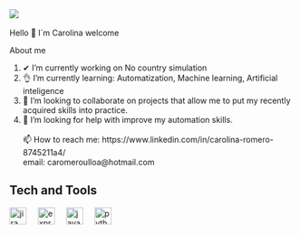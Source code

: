 <div align="left">
  <img src="https://media.istockphoto.com/id/1291641896/es/foto/c%C3%B3digo-del-programa-en-la-pantalla-del-ordenador-en-la-lupa-primer-plano.jpg?s=1024x1024&w=is&k=20&c=aTAmXplvMajcojgn90BaNl02HsabMEgfd2mmVWzn304="  />
  <img width="5" />
  <img higth="5" />
</div>


Hello 👋 I`m Carolina welcome



About me

<div align="left">

  
   <ol>
      <li>✔ I’m currently working on No country simulation</li>
      <li>👌 I’m currently learning: Automatization, Machine learning, Artificial inteligence</li>
      <li>👀 I’m looking to collaborate on projects that allow me to put my recently acquired skills into practice.</li>
      <li>👀 I’m looking for help with improve my automation skills.</li>
      <br>
     📫 How to reach me:  
     https://www.linkedin.com/in/carolina-romero-8745211a4/
     <br>
     email: 
     caromeroulloa@hotmail.com
  <ol/>
</div>


## Tech and Tools
<div align="left">
  <img src="https://skillicons.dev/icons?i=jira" height="30" alt="jira logo"  />
  <img width="12" />
  <img src="https://skillicons.dev/icons?i=selenium" height="30" alt="express logo"  />
  <img width="12" />
  <img src="https://skillicons.dev/icons?i=java" height="30" alt="java logo"  />
  <img width="12" />
  <img src="https://skillicons.dev/icons?i=python" height="30" alt="python logo"  />
  <img width="12" />
</div>



